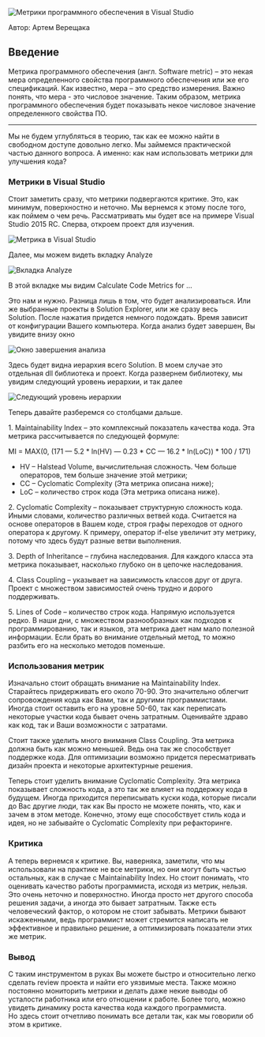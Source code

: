 ![Метрики программного обеспечения в Visual Studio](https://itvdn.blob.core.windows.net/images/images-5a1f5eaf-fbbc-4414-86dc-8f9ee6bbebe0.png)



Автор: Артем Верещака

Введение
--------

Метрика программного обеспечения (англ. Software metric) – это некая мера определенного свойства программного обеспечения или же его спецификаций. Как известно, мера – это средство измерения. Важно понять, что мера - это числовое значение. Таким образом, метрика программного обеспечения будет показывать некое числовое значение определенного свойства ПО. 

* * *

Мы не будем углубляться в теорию, так как ее можно найти в свободном доступе довольно легко. Мы займемся практической частью данного вопроса. А именно: как нам использовать метрики для улучшения кода?



### Метрики в Visual Studio

Стоит заметить сразу, что метрики подвергаются критике. Это, как минимум, поверхностно и неточно. Мы вернемся к этому после того, как поймем о чем речь. Рассматривать мы будет все на примере Visual Studio 2015 RC. Сперва, откроем проект для изучения.

![Метрика в Visual Studio](https://itvdn.blob.core.windows.net/images/images-01344be6-65fe-459f-953e-286fc4244f14.png)

Далее, мы можем видеть вкладку Analyze

![Вкладка Analyze](https://itvdn.blob.core.windows.net/images/images-38bbe05b-7d91-4e42-aa81-f07f911d3165.png)

В этой вкладке мы видим Calculate Code Metrics for ...

Это нам и нужно. Разница лишь в том, что будет анализироваться. Или же выбранные проекты в Solution Explorer, или же сразу весь Solution. После нажатия придется немного подождать. Время зависит от конфигурации Вашего компьютера. Когда анализ будет завершен, Вы увидите внизу окно



![Окно завершения анализа](https://itvdn.blob.core.windows.net/images/images-0520487b-1c00-4491-b9db-c605b4e8ebc8.png)

Здесь будет видна иерархия всего Solution. В моем случае это отдельная dll библиотека и проект. Когда развернем библиотеку, мы увидим следующий уровень иерархии, и так далее

![Следующий уровень иерархии](https://itvdn.blob.core.windows.net/images/images-a55d94fb-ccc5-4378-8970-4b24401f1674.png)

Теперь давайте разберемся со столбцами дальше.

1\. Maintainability Index – это комплексный показатель качества кода. Эта метрика рассчитывается по следующей формуле:

MI = MAX(0, (171 — 5.2 \* ln(HV) — 0.23 \* CC — 16.2 \* ln(LoC)) \* 100 / 171)

*   HV – Halstead Volume, вычислительная сложность. Чем больше операторов, тем больше значение этой метрики;
*   CC – Cyclomatic Complexity (Эта метрика описана ниже);
*   LoC – количество строк кода (Эта метрика описана ниже).

2. Cyclomatic Complexity – показывает структурную сложность кода. Иными словами, количество различных ветвей кода. Считается на основе операторов в Вашем коде, строя графы переходов от одного оператора к другому. К примеру, оператор if-else увеличит эту метрику, потому что здесь будут разные ветви выполнения.

3\. Depth of Inheritance – глубина наследования. Для каждого класса эта метрика показывает, насколько глубоко он в цепочке наследования.

4\. Class Coupling – указывает на зависимость классов друг от друга. Проект с множеством зависимостей очень трудно и дорого поддерживать.

5\. Lines of Code – количество строк кода. Напрямую используется редко. В наши дни, с множеством разнообразных как подходов к программированию, так и языков, эта метрика дает нам мало полезной информации. Если брать во внимание отдельный метод, то можно разбить его на несколько методов поменьше.



### Использования метрик

Изначально стоит обращать внимание на Maintainability Index. Старайтесь придерживать его около 70-90. Это значительно облегчит сопровождения кода как Вами, так и другими программистами. Иногда стоит оставить его на уровне 50-60, так как переписать некоторые участки кода бывает очень затратным. Оценивайте здраво как код, так и Ваши возможности с затратами.

Стоит также уделить много внимания Class Coupling. Эта метрика должна быть как можно меньшей. Ведь она так же способствует поддержке кода. Для оптимизации возможно придется пересматривать дизайн проекта и некоторые архитектурные решения.

Теперь стоит уделить внимание Cyclomatic Complexity. Эта метрика показывает сложность кода, а это так же влияет на поддержку кода в будущем. Иногда приходится переписывать куски кода, которые писали до Вас другие люди, так как Вы просто не можете понять, что, как и зачем в этом методе. Конечно, этому еще способствует стиль кода и идея, но не забывайте о Cyclomatic Complexity при рефакторинге.

### Критика

А теперь вернемся к критике. Вы, наверняка, заметили, что мы использовали на практике не все метрики, но они могут быть частью остальных, как в случае с Maintainability Index. Но стоит понимать, что оценивать качество работы программиста, исходя из метрик, нельзя. Это очень неточно и поверхностно. Иногда просто нет другого способа решения задачи, а иногда это бывает затратным. Также есть человеческий фактор, о котором не стоит забывать. Метрики бывают искаженными, ведь программист может стремится написать не эффективное и правильно решение, а оптимизировать показатели этих же метрик.

### Вывод

С таким инструментом в руках Вы можете быстро и относительно легко сделать review проекта и найти его уязвимые места. Также можно постоянно мониторить метрики и делать даже некие выводы об усталости работника или его отношении к работе. Более того, можно увидеть динамику роста качества кода каждого программиста. Но здесь стоит отчетливо понимать все детали так, как мы говорили об этом в критике.
